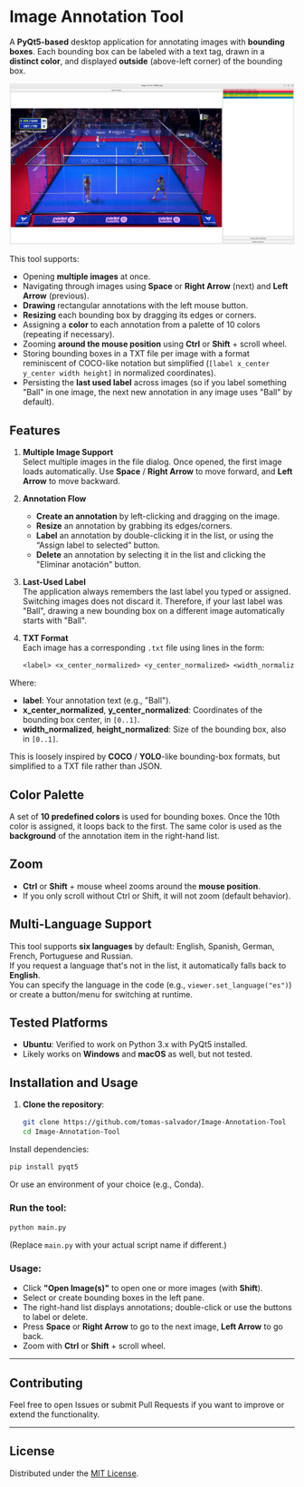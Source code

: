 # Image Annotation Tool

A **PyQt5-based** desktop application for annotating images with **bounding boxes**. Each bounding box can be labeled with a text tag, drawn in a **distinct color**, and displayed **outside** (above-left corner) of the bounding box.

![Screenshot of Annotation Tool](screenshots/screenshot.png)

This tool supports:
- Opening **multiple images** at once.
- Navigating through images using **Space** or **Right Arrow** (next) and **Left Arrow** (previous).
- **Drawing** rectangular annotations with the left mouse button.
- **Resizing** each bounding box by dragging its edges or corners.
- Assigning a **color** to each annotation from a palette of 10 colors (repeating if necessary).
- Zooming **around the mouse position** using **Ctrl** or **Shift** + scroll wheel.
- Storing bounding boxes in a TXT file per image with a format reminiscent of COCO-like notation but simplified (`[label x_center y_center width height]` in normalized coordinates).
- Persisting the **last used label** across images (so if you label something "Ball" in one image, the next new annotation in any image uses "Ball" by default).

## Features

1. **Multiple Image Support**  
   Select multiple images in the file dialog. Once opened, the first image loads automatically. Use **Space** / **Right Arrow** to move forward, and **Left Arrow** to move backward.

2. **Annotation Flow**  
   - **Create an annotation** by left-clicking and dragging on the image.  
   - **Resize** an annotation by grabbing its edges/corners.  
   - **Label** an annotation by double-clicking it in the list, or using the “Assign label to selected” button.  
   - **Delete** an annotation by selecting it in the list and clicking the "Eliminar anotación" button.

3. **Last-Used Label**  
   The application always remembers the last label you typed or assigned. Switching images does not discard it. Therefore, if your last label was "Ball", drawing a new bounding box on a different image automatically starts with "Ball".

4. **TXT Format**  
   Each image has a corresponding `.txt` file using lines in the form:
   ```txt
   <label> <x_center_normalized> <y_center_normalized> <width_normalized> <height_normalized>
Where:

- **label**: Your annotation text (e.g., "Ball").
- **x_center_normalized**, **y_center_normalized**: Coordinates of the bounding box center, in `[0..1]`.
- **width_normalized**, **height_normalized**: Size of the bounding box, also in `[0..1]`.

This is loosely inspired by **COCO** / **YOLO**-like bounding-box formats, but simplified to a TXT file rather than JSON.

## Color Palette

A set of **10 predefined colors** is used for bounding boxes. Once the 10th color is assigned, it loops back to the first. The same color is used as the **background** of the annotation item in the right-hand list.

## Zoom

- **Ctrl** or **Shift** + mouse wheel zooms around the **mouse position**.  
- If you only scroll without Ctrl or Shift, it will not zoom (default behavior).

## Multi-Language Support

This tool supports **six languages** by default: English, Spanish, German, French, Portuguese and Russian.  
If you request a language that's not in the list, it automatically falls back to **English**.  
You can specify the language in the code (e.g., `viewer.set_language("es")`) or create a button/menu for switching at runtime.

## Tested Platforms

- **Ubuntu**: Verified to work on Python 3.x with PyQt5 installed.
- Likely works on **Windows** and **macOS** as well, but not tested.

## Installation and Usage

1. **Clone the repository**:
   ```bash
   git clone https://github.com/tomas-salvador/Image-Annotation-Tool
   cd Image-Annotation-Tool
Install dependencies:
```bash
pip install pyqt5
```
Or use an environment of your choice (e.g., Conda).

### Run the tool:

```bash
python main.py
```
(Replace `main.py` with your actual script name if different.)

### Usage:

- Click **"Open Image(s)"** to open one or more images (with **Shift**).
- Select or create bounding boxes in the left pane.
- The right-hand list displays annotations; double-click or use the buttons to label or delete.
- Press **Space** or **Right Arrow** to go to the next image, **Left Arrow** to go back.
- Zoom with **Ctrl** or **Shift** + scroll wheel.

---

## Contributing

Feel free to open Issues or submit Pull Requests if you want to improve or extend the functionality.

---

## License

Distributed under the [MIT License](LICENSE).
